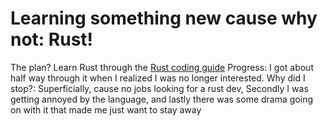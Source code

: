 # Learning something new cause why not: Rust!
The plan? Learn Rust through the [Rust coding guide](https://doc.rust-lang.org/rust-by-example/)
Progress: I got about half way through it when I realized I was no longer interested. 
Why did I stop?: Superficially, cause no jobs looking for a rust dev, Secondly I was getting annoyed by the language, and lastly there was some drama going on with it that made me just want to stay away
